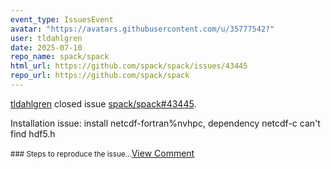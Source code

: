 ```yaml
---
event_type: IssuesEvent
avatar: "https://avatars.githubusercontent.com/u/35777542?"
user: tldahlgren
date: 2025-07-10
repo_name: spack/spack
html_url: https://github.com/spack/spack/issues/43445
repo_url: https://github.com/spack/spack
---
```


<a href='https://github.com/tldahlgren' target='_blank'>tldahlgren</a> closed issue <a href='https://github.com/spack/spack/issues/43445' target='_blank'>spack/spack#43445</a>.

<p>Installation issue: install netcdf-fortran%nvhpc, dependency netcdf-c  can't find hdf5.h</p><small>### Steps to reproduce the issue...</small><a href='https://github.com/spack/spack/issues/43445' target='_blank'>View Comment</a>